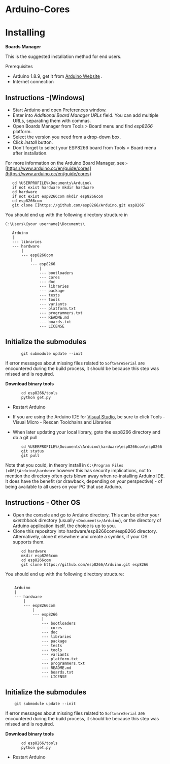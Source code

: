 # Arduino-Cores
Installing
==========

__Boards Manager__


This is the suggested installation method for end users.

Prerequisites

-  Arduino 1.8.9, get it from [Arduino Website](https://www.arduino.cc/en/Main/OldSoftwareReleases#previous) .
-  Internet connection

Instructions -(Windows)
-----------


-  Start Arduino and open Preferences window.
-  Enter into *Additional Board Manager URLs* field. You can add multiple
   URLs, separating them with commas.
-  Open Boards Manager from Tools > Board menu and find *esp8266*
   platform.
-  Select the version you need from a drop-down box.
-  Click *install* button.
-  Don't forget to select your ESP8266 board from Tools > Board menu
   after installation.

For more information on the Arduino Board Manager, see:- [https://www.arduino.cc/en/guide/cores](https://www.arduino.cc/en/guide/cores)

       cd %USERPROFILE%\Documents\Arduino\
       if not exist hardware mkdir hardware
       cd hardware
       if not exist esp8266com mkdir esp8266com
       cd esp8266com
       git clone []https://github.com/esp8266/Arduino.git esp8266`
  
   You should end up with the following directory structure in
   
   ``C:\Users\{your username}\Documents\``

    

       Arduino
       |
       --- libraries
       --- hardware
           |
           --- esp8266com
               |
               --- esp8266
                   |
                   --- bootloaders
                   --- cores
                   --- doc
                   --- libraries
                   --- package
                   --- tests
                   --- tools
                   --- variants
                   --- platform.txt
                   --- programmers.txt
                   --- README.md
                   --- boards.txt
                   --- LICENSE

Initialize the submodules
----------
```    cd %USERPROFILE%\Documents\Arduino\hardware\esp8266com\esp8266
       git submodule update --init   
  ```
If error messages about missing files related to ``SoftwareSerial`` are encountered during the build process, it should          be because this step was missed and is required.

__Download binary tools__
```
       cd esp8266/tools
       python get.py
```
- Restart Arduino

- If you are using the Arduino IDE for [Visual Studio](https://www.visualmicro.com/), be sure to click Tools - Visual Micro - Rescan Toolchains and Libraries 

-  When later updating your local library, goto the esp8266 directory and do a git pull
```
       cd %USERPROFILE%\Documents\Arduino\hardware\esp8266com\esp8266
       git status
       git pull
```
Note that you could, in theory install in ``C:\Program Files (x86)\Arduino\hardware`` however this has security implications, not to mention the directory often gets blown away when re-installing Arduino IDE. It does have the benefit (or drawback, depending on your perspective) - of being available to all users on your PC that use Arduino.

Instructions - Other OS
--------------------
-  Open the console and go to Arduino directory. This can be either your
   *sketchbook* directory (usually ``<Documents>/Arduino``), or the
   directory of Arduino application itself, the choice is up to you.
-  Clone this repository into hardware/esp8266com/esp8266 directory.
   Alternatively, clone it elsewhere and create a symlink, if your OS
   supports them.
```
       cd hardware
       mkdir esp8266com
       cd esp8266com
       git clone https://github.com/esp8266/Arduino.git esp8266
```
   You should end up with the following directory structure:

   ```

       Arduino
       |
       --- hardware
           |
           --- esp8266com
               |
               --- esp8266
                   |
                   --- bootloaders
                   --- cores
                   --- doc
                   --- libraries
                   --- package
                   --- tests
                   --- tools
                   --- variants
                   --- platform.txt
                   --- programmers.txt
                   --- README.md
                   --- boards.txt
                   --- LICENSE

```
 
Initialize the submodules
--------------
   ``` cd esp8266
       git submodule update --init   
  ```
  If error messages about missing files related to ``SoftwareSerial`` are encountered during the build process, it should be because this step was missed and is required.

__Download binary tools__
```
       cd esp8266/tools
       python get.py
```
- Restart Arduino

    
